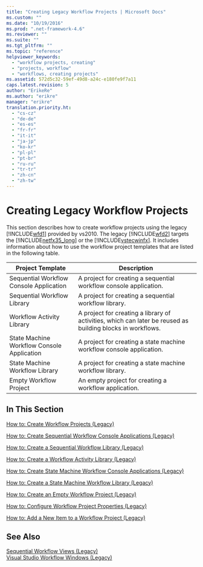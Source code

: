 ```yaml
---
title: "Creating Legacy Workflow Projects | Microsoft Docs"
ms.custom: ""
ms.date: "10/19/2016"
ms.prod: ".net-framework-4.6"
ms.reviewer: ""
ms.suite: ""
ms.tgt_pltfrm: ""
ms.topic: "reference"
helpviewer_keywords: 
  - "workflow projects, creating"
  - "projects, workflow"
  - "workflows, creating projects"
ms.assetid: 572d5c32-59ef-49d8-a24c-e180fe9f7a11
caps.latest.revision: 5
author: "ErikeRe"
ms.author: "erikre"
manager: "erikre"
translation.priority.ht: 
  - "cs-cz"
  - "de-de"
  - "es-es"
  - "fr-fr"
  - "it-it"
  - "ja-jp"
  - "ko-kr"
  - "pl-pl"
  - "pt-br"
  - "ru-ru"
  - "tr-tr"
  - "zh-cn"
  - "zh-tw"
---
```

# Creating Legacy Workflow Projects
This section describes how to create workflow projects using the legacy [!INCLUDE[wfd1](../workflow-designer/includes/wfd1_md.md)] provided by vs2010. The legacy [!INCLUDE[wfd2](../workflow-designer/includes/wfd2_md.md)] targets the [!INCLUDE[netfx35_long](../workflow-designer/includes/netfx35_long_md.md)] or the [!INCLUDE[vstecwinfx](../workflow-designer/includes/vstecwinfx_md.md)]. It includes information about how to use the workflow project templates that are listed in the following table.  
  
|Project Template|Description|  
|----------------------|-----------------|  
|Sequential Workflow Console Application|A project for creating a sequential workflow console application.|  
|Sequential Workflow Library|A project for creating a sequential workflow library.|  
|Workflow Activity Library|A project for creating a library of activities, which can later be reused as building blocks in workflows.|  
|State Machine Workflow Console Application|A project for creating a state machine workflow console application.|  
|State Machine Workflow Library|A project for creating a state machine workflow library.|  
|Empty Workflow Project|An empty project for creating a workflow application.|  
  
## In This Section  
 [How to: Create Workflow Projects (Legacy)](../workflow-designer/how-to-create-workflow-projects-legacy.md)  
  
 [How to: Create Sequential Workflow Console Applications (Legacy)](../workflow-designer/how-to-create-sequential-workflow-console-applications-legacy.md)  
  
 [How to: Create a Sequential Workflow Library (Legacy)](../workflow-designer/how-to-create-a-sequential-workflow-library-legacy.md)  
  
 [How to: Create a Workflow Activity Library (Legacy)](../workflow-designer/how-to-create-a-workflow-activity-library-legacy.md)  
  
 [How to: Create State Machine Workflow Console Applications (Legacy)](../workflow-designer/how-to-create-state-machine-workflow-console-applications-legacy.md)  
  
 [How to: Create a State Machine Workflow Library (Legacy)](../workflow-designer/how-to-create-a-state-machine-workflow-library-legacy.md)  
  
 [How to: Create an Empty Workflow Project (Legacy)](../workflow-designer/how-to-create-an-empty-workflow-project-legacy.md)  
  
 [How to: Configure Workflow Project Properties (Legacy)](../workflow-designer/how-to-configure-workflow-project-properties-legacy.md)  
  
 [How to: Add a New Item to a Workflow Project (Legacy)](../workflow-designer/how-to-add-a-new-item-to-a-workflow-project-legacy.md)  
  
## See Also  
 [Sequential Workflow Views (Legacy)](../workflow-designer/sequential-workflow-views-legacy.md)   
 [Visual Studio Workflow Windows (Legacy)](../workflow-designer/visual-studio-workflow-windows-legacy.md)